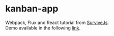 # kanban-app
Webpack, Flux and React tutorial from [SurviveJs](http://survivejs.com/). <br/>
Demo available in the following [link](http://alfredoelters.github.io/kanban-app/).
